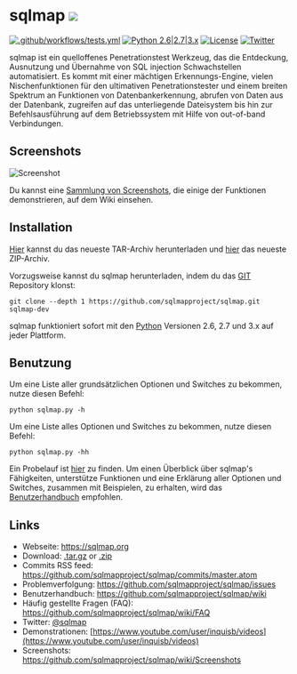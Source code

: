 # sqlmap ![](https://i.imgur.com/fe85aVR.png)

[![.github/workflows/tests.yml](https://github.com/sqlmapproject/sqlmap/actions/workflows/tests.yml/badge.svg)](https://github.com/sqlmapproject/sqlmap/actions/workflows/tests.yml) [![Python 2.6|2.7|3.x](https://img.shields.io/badge/python-2.6|2.7|3.x-yellow.svg)](https://www.python.org/) [![License](https://img.shields.io/badge/license-GPLv2-red.svg)](https://raw.githubusercontent.com/sqlmapproject/sqlmap/master/LICENSE) [![Twitter](https://img.shields.io/badge/twitter-@sqlmap-blue.svg)](https://twitter.com/sqlmap)

sqlmap ist ein quelloffenes Penetrationstest Werkzeug, das die Entdeckung, Ausnutzung und Übernahme von SQL injection
Schwachstellen automatisiert. Es kommt mit einer mächtigen Erkennungs-Engine, vielen Nischenfunktionen für den
ultimativen Penetrationstester und einem breiten Spektrum an Funktionen von Datenbankerkennung, abrufen von Daten aus
der Datenbank, zugreifen auf das unterliegende Dateisystem bis hin zur Befehlsausführung auf dem Betriebssystem mit
Hilfe von out-of-band Verbindungen.

Screenshots
---

![Screenshot](https://raw.github.com/wiki/sqlmapproject/sqlmap/images/sqlmap_screenshot.png)

Du kannst eine [Sammlung von Screenshots](https://github.com/sqlmapproject/sqlmap/wiki/Screenshots), die einige der
Funktionen demonstrieren, auf dem Wiki einsehen.

Installation
---

[Hier](https://github.com/sqlmapproject/sqlmap/tarball/master) kannst du das neueste TAR-Archiv herunterladen
und [hier](https://github.com/sqlmapproject/sqlmap/zipball/master) das neueste ZIP-Archiv.

Vorzugsweise kannst du sqlmap herunterladen, indem du das [GIT](https://github.com/sqlmapproject/sqlmap) Repository
klonst:

    git clone --depth 1 https://github.com/sqlmapproject/sqlmap.git sqlmap-dev

sqlmap funktioniert sofort mit den [Python](https://www.python.org/download/) Versionen 2.6, 2.7 und 3.x auf jeder
Plattform.

Benutzung
---

Um eine Liste aller grundsätzlichen Optionen und Switches zu bekommen, nutze diesen Befehl:

    python sqlmap.py -h

Um eine Liste alles Optionen und Switches zu bekommen, nutze diesen Befehl:

    python sqlmap.py -hh

Ein Probelauf ist [hier](https://asciinema.org/a/46601) zu finden. Um einen Überblick über sqlmap's Fähigkeiten,
unterstütze Funktionen und eine Erklärung aller Optionen und Switches, zusammen mit Beispielen, zu erhalten, wird
das [Benutzerhandbuch](https://github.com/sqlmapproject/sqlmap/wiki/Usage) empfohlen.

Links
---

* Webseite: https://sqlmap.org
* Download: [.tar.gz](https://github.com/sqlmapproject/sqlmap/tarball/master)
  or [.zip](https://github.com/sqlmapproject/sqlmap/zipball/master)
* Commits RSS feed: https://github.com/sqlmapproject/sqlmap/commits/master.atom
* Problemverfolgung: https://github.com/sqlmapproject/sqlmap/issues
* Benutzerhandbuch: https://github.com/sqlmapproject/sqlmap/wiki
* Häufig gestellte Fragen (FAQ): https://github.com/sqlmapproject/sqlmap/wiki/FAQ
* Twitter: [@sqlmap](https://twitter.com/sqlmap)
* Demonstrationen: [https://www.youtube.com/user/inquisb/videos](https://www.youtube.com/user/inquisb/videos)
* Screenshots: https://github.com/sqlmapproject/sqlmap/wiki/Screenshots
